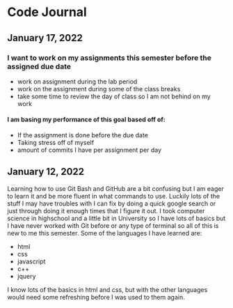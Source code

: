 # Code Journal


## January 17, 2022

### I want to work on my assignments this semester before the assigned due date
- work on assignment during the lab period
- work on the assignment during some of the class breaks
- take some time to review the day of class so I am not behind on my work

#### I am basing my performance of this goal based off of:
- If the assignment is done before the due date
- Taking stress off of myself 
- amount of commits I have per assignment per day




## January 12, 2022

Learning how to use Git Bash and GitHub are a bit confusing but I am eager to learn it and be more fluent in what commands to use.  Luckily lots of the stuff I may have troubles with I can fix by doing a quick google search or just through doing it enough times that I figure it out. I took computer science in highschool and a little bit in University so I have lots of basics but I have never worked with Git before or any type of terminal so all of this is new to me this semester. Some of the languages I have learned are:

- html
- css
- javascript
- c++
- jquery

I know lots of the basics in html and css, but with the other languages would need some refreshing before I was used to them again. 